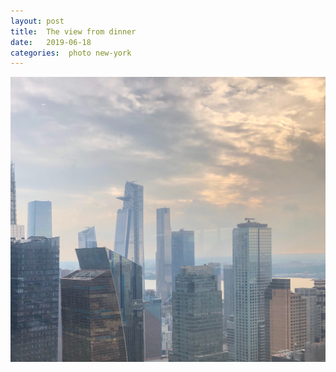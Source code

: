 ```yaml
---
layout: post
title:  The view from dinner 
date:   2019-06-18 
categories:  photo new-york
---
```


![](/images/IMG_1744.JPG)

